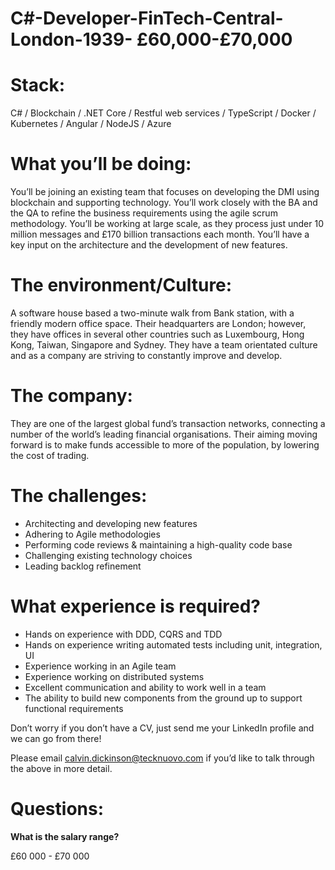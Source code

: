 # C#-Developer-FinTech-Central-London-1939- £60,000-£70,000

# Stack: 

C# / Blockchain / .NET Core / Restful web services / TypeScript / Docker / Kubernetes / Angular / NodeJS / Azure

# What you’ll be doing: 

You’ll be joining an existing team that focuses on developing the DMI using blockchain and supporting technology. You’ll work closely with the BA and the QA to refine the business requirements using the agile scrum methodology. You’ll be working at large scale, as they process just under 10 million messages and £170 billion transactions each month. You’ll have a key input on the architecture and the development of new features. 

# The environment/Culture: 

A software house based a two-minute walk from Bank station, with a friendly modern office space. Their headquarters are London; however, they have offices in several other countries such as Luxembourg, Hong Kong, Taiwan, Singapore and Sydney. They have a team orientated culture and as a company are striving to constantly improve and develop.

# The company: 

They are one of the largest global fund’s transaction networks, connecting a number of the world’s leading financial organisations. Their aiming moving forward is to make funds accessible to more of the population, by lowering the cost of trading.

# The challenges: 

-	Architecting and developing new features
-	Adhering to Agile methodologies
-	Performing code reviews & maintaining a high-quality code base
-	Challenging existing technology choices
-	Leading backlog refinement 

# What experience is required?

-	Hands on experience with DDD, CQRS and TDD
-	Hands on experience writing automated tests including unit, integration, UI
-	Experience working in an Agile team
-	Experience working on distributed systems
-	Excellent communication and ability to work well in a team
-	The ability to build new components from the ground up to support functional requirements 

Don’t worry if you don’t have a CV, just send me your LinkedIn profile and we can go from there!

Please email calvin.dickinson@tecknuovo.com if you’d like to talk through the above in more detail.

# Questions:
**What is the salary range?**

£60 000 - £70 000 
